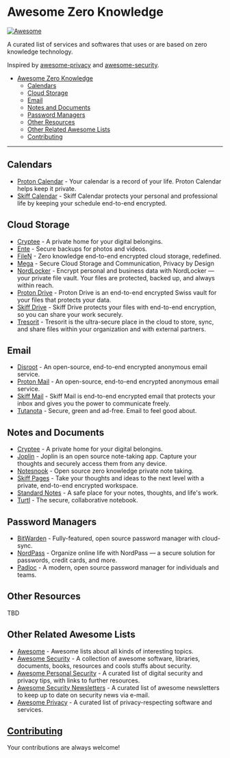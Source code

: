 # Awesome Zero Knowledge

[![Awesome](https://cdn.rawgit.com/sindresorhus/awesome/d7305f38d29fed78fa85652e3a63e154dd8e8829/media/badge.svg)](https://github.com/sindresorhus/awesome)

A curated list of services and softwares that uses or are based on zero knowledge technology.

Inspired by [awesome-privacy](https://github.com/Lissy93/awesome-privacy) and [awesome-security](https://github.com/sbilly/awesome-security).

- [Awesome Zero Knowledge](#awesome-zero-knowledge)
  - [Calendars](#calendars)
  - [Cloud Storage](#cloud-storage)
  - [Email](#email)
  - [Notes and Documents](#notes-and-documents)
  - [Password Managers](#password-managers)
  - [Other Resources](#other-resources)
  - [Other Related Awesome Lists](#Other-Related-Awesome-Lists)
  - [Contributing](#contributing)

------

## Calendars

- [Proton Calendar](https://proton.me/calendar) - Your calendar is a record of your life. Proton Calendar helps keep it private.
- [Skiff Calendar](https://skiff.com/calendar) - Skiff Calendar protects your personal and professional life by keeping your schedule end-to-end encrypted.

## Cloud Storage

- [Cryptee](https://crypt.ee) - A private home for your digital belongins.
- [Ente](https://ente.io) - Secure backups for photos and videos.
- [FileN](https://filen.io/) - Zero knowledge end-to-end encrypted cloud storage, redefined.
- [Mega](https://mega.nz) - Secure Cloud Storage and Communication, Privacy by Design
- [NordLocker](https://nordlocker.com) - Encrypt personal and business data with NordLocker — your private file vault. Your files are protected, backed up, and always within reach. 
- [Proton Drive](https://proton.me/drive) - Proton Drive is an end-to-end encrypted Swiss vault for your files that protects your data.
- [Skiff Drive](https://skiff.com/drive) - Skiff Drive protects your files with end-to-end encryption, so you can share your work securely.
- [Tresorit](https://tresorit.com) - Tresorit is the ultra-secure place in the cloud to store, sync, and share files within your organization and with external partners.

## Email

- [Disroot](https://disroot.org) - An open-source, end-to-end encrypted anonymous email service.
- [Proton Mail](https://proton.me/mail) - An open-source, end-to-end encrypted anonymous email service.
- [Skiff Mail](https://skiff.com/mail) - Skiff Mail is end-to-end encrypted email that protects your inbox and gives you the power to communicate freely.
- [Tutanota](https://tutanota.com) - Secure, green and ad-free. Email to feel good about.

## Notes and Documents

- [Cryptee](https://crypt.ee) - A private home for your digital belongins.
- [Joplin](https://joplinapp.org/) - Joplin is an open source note-taking app. Capture your thoughts and securely access them from any device.
- [Notesnook](https://notesnook.com) - Open source zero knowledge private note taking.
- [Skiff Pages](https://skiff.com/pages) - Take your thoughts and ideas to the next level with a private, end-to-end encrypted workspace.
- [Standard Notes](https://standardnotes.com) - A safe place for your notes, thoughts, and life's work.
- [Turtl](https://turtlapp.com) - The secure, collaborative notebook.

## Password Managers

- [BitWarden](https://bitwarden.com) - Fully-featured, open source password manager with cloud-sync.
- [NordPass](https://nordpass.com/) - Organize online life with NordPass — a secure solution for passwords, credit cards, and more.
- [Padloc](https://padloc.app/) - A modern, open source password manager for individuals and teams.

## Other Resources

TBD

## Other Related Awesome Lists

- [Awesome](https://github.com/sindresorhus/awesome) - Awesome lists about all kinds of interesting topics.
- [Awesome Security](https://github.com/sbilly/awesome-security) - A collection of awesome software, libraries, documents, books, resources and cools stuffs about security. 
- [Awesome Personal Security](https://github.com/Lissy93/personal-security-checklist) - A curated list of digital security and privacy tips, with links to further resources.
- [Awesome Security Newsletters](https://github.com/TalEliyahu/awesome-security-newsletters) - A curated list of awesome newsletters to keep up to date on security news via e-mail.
- [Awesome Privacy](https://github.com/lissy93/awesome-privacy) - A curated list of privacy-respecting software and services.

## [Contributing](https://github.com/PnPH/awesome-zero-knowledge/blob/main/contributing.md)

Your contributions are always welcome!
